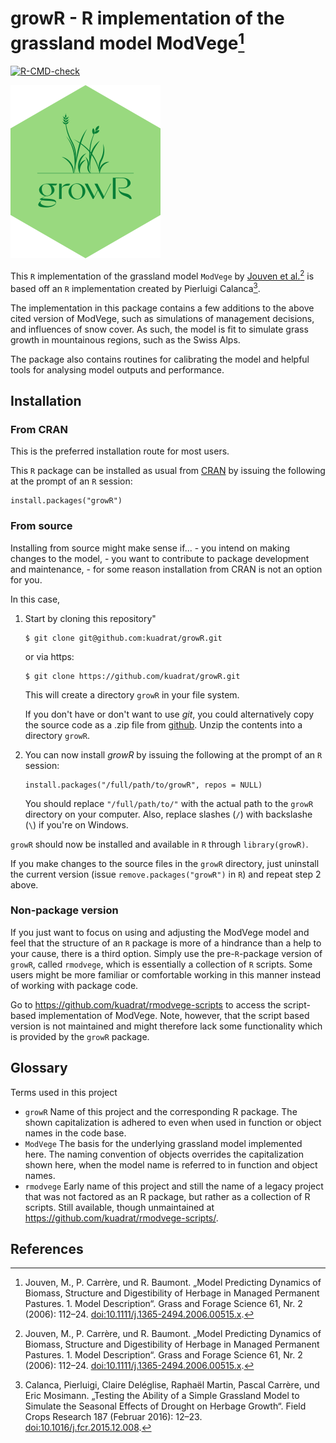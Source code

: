 # growR - R implementation of the grassland model ModVege[^1]

<!-- badges: start -->
  [![R-CMD-check](https://github.com/kuadrat/growR/actions/workflows/R-CMD-check.yaml/badge.svg)](https://github.com/kuadrat/growR/actions/workflows/R-CMD-check.yaml)
  <!-- badges: end -->

![](man/figures/logo.png)

This `R` implementation of the grassland model `ModVege` by [Jouven et 
al.](doi:10.1111/j.1365-2494.2006.00515.x)[^1] is based off an 
`R` implementation created by Pierluigi Calanca[^2].

The implementation in this package contains a few additions to the above 
cited version of ModVege, such as simulations of management decisions, and 
influences of snow cover. As such, the model is fit to simulate grass growth 
in mountainous regions, such as the Swiss Alps.

The package also contains routines for calibrating the model and helpful 
tools for analysing model outputs and performance.

## Installation

### From CRAN

This is the preferred installation route for most users.

This `R` package can be installed as usual from 
[CRAN](https://cran.r-project.org/) by issuing the following at the prompt of 
an `R` session:
```
install.packages("growR")
```

### From source

Installing from source might make sense if...
    - you intend on making changes to the model,
    - you want to contribute to package development and maintenance,
    - for some reason installation from CRAN is not an option for you.

In this case,

1. Start by cloning this repository"
    ```
    $ git clone git@github.com:kuadrat/growR.git
    ```
    or via https:
    ```
    $ git clone https://github.com/kuadrat/growR.git
    ```
    This will create a directory `growR` in your file system.
    
    If you don't have or don't want to use *git*, you could alternatively copy 
    the source code as a .zip file from 
    [github](https://github.com/kuadrat/growR/archive/refs/heads/master.zip).
    Unzip the contents into a directory `growR`.

2. You can now install *growR* by issuing the following at the prompt of 
    an `R` session:
    ```
    install.packages("/full/path/to/growR", repos = NULL)
    ```
    You should replace `"/full/path/to/"` with the actual path to the `growR` 
    directory on your computer. Also, replace slashes (`/`) with backslashe (`\`) 
    if you're on Windows.

`growR` should now be installed and available in `R` through 
`library(growR)`.

If you make changes to the source files in the `growR` directory, just 
uninstall the current version (issue `remove.packages("growR")` in `R`) 
and repeat step 2 above.

### Non-package version

If you just want to focus on using and adjusting the ModVege model and feel 
that the structure of an `R` package is more of a hindrance than a help to 
your cause, there is a third option.
Simply use the pre-`R`-package version of `growR`, called `rmodvege`, 
which is essentially a collection of `R` scripts.
Some users might be more familiar or comfortable working in this manner 
instead of working with package code.

Go to https://github.com/kuadrat/rmodvege-scripts to access the script-based 
implementation of ModVege. Note, however, that the script based version is 
not maintained and might therefore lack some functionality which is provided 
by the `growR` package.

## Glossary

Terms used in this project

- `growR`
Name of this project and the corresponding R package. The shown 
capitalization is adhered to even when used in function or object names in 
the code base.
- `ModVege`
The basis for the underlying grassland model implemented here. The naming 
convention of objects overrides the capitalization shown here, when the model 
name is referred to in function and object names.
- `rmodvege`
Early name of this project and still the name of a legacy project that was 
not factored as an R package, but rather as a collection of R scripts. Still 
available, though unmaintained at https://github.com/kuadrat/rmodvege-scripts/.

## References

[^1]: Jouven, M., P. Carrère, und R. Baumont. „Model Predicting Dynamics of 
Biomass, Structure and Digestibility of Herbage in Managed Permanent 
Pastures. 1. Model Description“. Grass and Forage Science 61, Nr. 2 (2006): 
112–24. [doi:10.1111/j.1365-2494.2006.00515.x](doi:10.1111/j.1365-2494.2006.00515.x).

[^2]: Calanca, Pierluigi, Claire Deléglise, Raphaël Martin, Pascal Carrère, 
und Eric Mosimann. „Testing the Ability of a Simple Grassland Model to 
Simulate the Seasonal Effects of Drought on Herbage Growth“. Field Crops 
Research 187 (Februar 2016): 12–23. 
[doi:10.1016/j.fcr.2015.12.008](doi:10.1016/j.fcr.2015.12.008).

